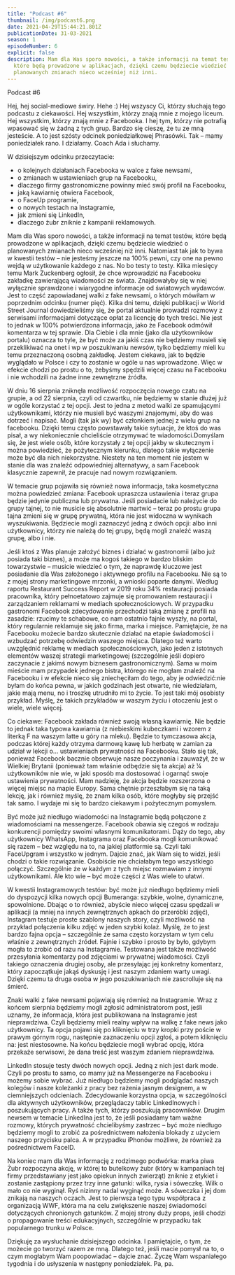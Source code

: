 ```yaml
---
title: "Podcast #6"
thumbnail: /img/podcast6.png
date: 2021-04-29T15:44:21.801Z
publicationDate: 31-03-2021
season: 1
episodeNumber: 6
explicit: false
description: Mam dla Was sporo nowości, a także informacji na temat testów,
  które będą prowadzone w aplikacjach, dzięki czemu będziecie wiedzieć o
  planowanych zmianach nieco wcześniej niż inni.
---
```


Podcast #6

Hej, hej social-mediowe świry. Hehe :) Hej wszyscy Ci, którzy słuchają tego podcastu z ciekawości. Hej wszystkim, którzy znają mnie z mojego liceum. Hej wszystkim, którzy znają mnie z Facebooka. I hej tym, którzy nie potrafią wpasować się w żadną z tych grup. Bardzo się cieszę, że tu ze mną jesteście. A to jest szósty odcinek poniedziałkowej Phrasówki. Tak – mamy poniedziałek rano. I działamy. Coach Ada i słuchamy.

W dzisiejszym odcinku przeczytacie:

- o kolejnych działaniach Facebooka w walce z fake newsami,
- o zmianach w ustawieniach grup na Facebooku,
- dlaczego firmy gastronomiczne powinny mieć swój profil na Facebooku,
- jaką kawiarnię otwiera Facebook,
- o FaceUp programie,
- o nowych testach na Instagramie,
- jak zmieni się LinkedIn,
- dlaczego żubr zniknie z kampanii reklamowych.

Mam dla Was sporo nowości, a także informacji na temat testów, które będą prowadzone w aplikacjach, dzięki czemu będziecie wiedzieć o planowanych zmianach nieco wcześniej niż inni. Natomiast tak jak to bywa w kwestii testów – nie jesteśmy jeszcze na 100% pewni, czy one na pewno wejdą w użytkowanie każdego z nas. No bo testy to testy. Kilka miesięcy temu Mark Zuckenberg ogłosił, że chce wprowadzić na Facebooku zakładkę zawierającą wiadomości ze świata. Znajdowałyby się w niej wyłącznie sprawdzone i wiarygodne informacje od światowych wydawców. Jest to część zapowiadanej walki z fake newsami, o których mówiłam w poprzednim odcinku (numer pięć). Kilka dni temu, dzięki publikacji w World Street Journal dowiedzieliśmy się, że portal aktualnie prowadzi rozmowy z serwisami informacjami dotyczące opłat za licencję do tych treści. Nie jest to jednak w 100% potwierdzona informacja, jako że Facebook odmówił komentarza w tej sprawie. Dla Ciebie i dla mnie (jako dla użytkowników portalu) oznacza to tyle, że być może za jakiś czas nie będziemy musieli się przeklikiwać na onet i wp w poszukiwaniu newsów, tylko będziemy mieli ku temu przeznaczoną osobną zakładkę. Jestem ciekawa, jak to będzie wyglądało w Polsce i czy to zostanie w ogóle u nas wprowadzone. Więc w efekcie chodzi po prostu o to, żebyśmy spędzili więcej czasu na Facebooku i nie wchodzili na żadne inne zewnętrzne źródła.

W dniu 16 sierpnia zniknęła możliwość rozpoczęcia nowego czatu na grupie, a od 22 sierpnia, czyli od czwartku, nie będziemy w stanie dłużej już w ogóle korzystać z tej opcji. Jest to jedna z metod walki ze spamującymi użytkownikami, którzy nie musieli być waszymi znajomymi, aby do was dotrzeć i napisać. Mogli (tak jak wy) być członkiem jednej z wielu grup na facebooku. Dzięki temu często powstawały takie sytuacje, że ktoś do was pisał, a wy niekoniecznie chcieliście otrzymywać te wiadomości.Domyślam się, że jest wiele osób, które korzystały z tej opcji jakby w skutecznym i można powiedzieć, że pożytecznym kierunku, dlatego takie wyłączenie może być dla nich niekorzystne. Niestety na ten moment nie jestem w stanie dla was znaleźć odpowiedniej alternatywy, a sam Facebook klasycznie zapewnił, że pracuje nad nowym rozwiązaniem.

W temacie grup pojawiła się również nowa informacja, taka kosmetyczna można powiedzieć zmiana: Facebook upraszcza ustawienia i teraz grupa będzie jedynie publiczna lub prywatna. Jeśli posiadacie lub należycie do grupy tajnej, to nie musicie się absolutnie martwić – teraz po prostu grupa tajna zmieni się w grupę prywatną, która nie jest widoczna w wynikach wyszukiwania. Będziecie mogli zaznaczyć jedną z dwóch opcji: albo inni użytkownicy, którzy nie należą do tej grupy, będą mogli znaleźć waszą grupę, albo i nie.

Jeśli ktoś z Was planuje założyć biznes i działać w gastronomii (albo już posiada taki biznes), a może ma kogoś takiego w bardzo bliskim towarzystwie – musicie wiedzieć o tym, że naprawdę kluczowe jest posiadanie dla Was założonego i aktywnego profilu na Facebooku. Nie są to z mojej strony marketingowe mrzonki, a wnioski poparte danymi. Według raportu Restaurant Success Report w 2019 roku 34% restauracji posiada pracownika, który pełnoetatowo zajmuje się promowaniem restauracji i zarządzaniem reklamami w mediach społecznościowych. W przypadku gastronomi Facebook zdecydowanie przechodzi taką zmianę z profili na zasadzie: rzucimy te schabowe, co nam ostatnio fajnie wyszły, na portal, który regularnie reklamuje się jako firma, marka i miejsce. Pamiętajcie, że na Facebooku możecie bardzo skutecznie działać na etapie świadomości i wzbudzać potrzebę odwiedzin waszego miejsca. Dlatego też warto uwzględnić reklamę w mediach społecznościowych, jako jeden z istotnych elementów waszej strategii marketingowej (szczególnie jeśli dopiero zaczynacie z jakimś nowym biznesem gastronomicznym). Sama w moim mieście mam przypadek jednego bistra, którego nie mogłam znaleźć na Facebooku i w efekcie nieco się zniechęciłam do tego, aby je odwiedzić:nie byłam do końca pewna, w jakich godzinach jest otwarte, nie wiedziałam, jakie mają menu, no i troszkę utrudniło mi to życie. To jest taki mój osobisty przykład. Myślę, że takich przykładów w waszym życiu i otoczeniu jest o wiele, wiele więcej.

Co ciekawe: Facebook zakłada również swoją własną kawiarnię. Nie będzie to jednak taka typowa kawiarnia (z niebieskimi kubeczkami i wzorem z literką F na waszym latte u góry na mleku). Będzie to tymczasowa akcja, podczas której każdy otrzyma darmową kawę lub herbatę w zamian za udział w lekcji o… ustawieniach prywatności na Facebooku. Stało się tak, ponieważ Facebook bacznie obserwuje nasze poczynania i zauważył, że w Wielkiej Brytanii (ponieważ tam właśnie odbędzie się ta akcja) aż ¼ użytkowników nie wie, w jaki sposób ma dostosować i ogarnąć swoje ustawienia prywatności. Mam nadzieję, że akcja będzie rozszerzona o więcej miejsc na mapie Europy. Sama chętnie przeszłabym się na taką lekcję, jak i również myślę, że znam kilka osób, które mogłyby się przejść tak samo. I wydaje mi się to bardzo ciekawym i pożytecznym pomysłem.

Być może już niedługo wiadomości na Instagramie będą połączone z wiadomościami na messengerze. Facebook obawia się czegoś w rodzaju konkurencji pomiędzy swoimi własnymi komunikatorami. Dąży do tego, aby użytkownicy WhatsApp, Instagrama oraz Facebooka mogli komunikować się razem – bez względu na to, na jakiej platformie są. Czyli taki FaceUpgram i wszystko w jednym. Dajcie znać, jak Wam się to widzi, jeśli chodzi o takie rozwiązanie. Osobiście nie chciałabym tego wszystkiego połączyć. Szczególnie że w każdym z tych miejsc rozmawiam z innymi użytkownikami. Ale kto wie – być może części z Was wiele to ułatwi.

W kwestii Instagramowych testów: być może już niedługo będziemy mieli do dyspozycji kilka nowych opcji Bumeranga: szybkie, wolne, dynamiczne, spowolnione. Dbając o to również, abyście nieco więcej czasu spędzali w aplikacji (a mniej na innych zewnętrznych apkach do przeróbki zdjęć), Instagram testuje proste szablony naszych story, czyli możliwość na przykład połączenia kilku zdjęć w jeden szybki kolaż. Myślę, że to jest bardzo fajna opcja – szczególnie że sama często korzystam w tym celu właśnie z zewnętrznych źródeł. Fajnie i szybko i prosto by było, gdybym mogła to zrobić od razu na Instagramie. Testowana jest także możliwość przesyłania komentarzy pod zdjęciami w prywatnej wiadomości. Czyli takiego oznaczenia drugiej osoby, ale przesyłając jej konkretny komentarz, który zapoczątkuje jakąś dyskusję i jest naszym zdaniem warty uwagi. Dzięki czemu ta druga osoba w jego poszukiwaniach nie zascrolluje się na śmierć.

Znaki walki z fake newsami pojawiają się również na Instagramie. Wraz z końcem sierpnia będziemy mogli zgłosić administratorom post, jeśli uznamy, że informacja, która jest publikowana na Instagramie jest nieprawdziwa. Czyli będziemy mieli realny wpływ na walkę z fake news jako użytkownicy. Ta opcja pojawi się po kliknięciu w trzy kropki przy poście w prawym górnym rogu, następnie zaznaczeniu opcji zgłoś, a potem kliknięciu na: jest niestosowne. Na końcu będziecie mogli wybrać opcję, która przekaże serwisowi, że dana treść jest waszym zdaniem nieprawdziwa.

LinkedIn stosuje testy dwóch nowych opcji. Jedną z nich jest dark mode. Czyli po prostu to samo, co mamy już na Messengerze na Facebooku i możemy sobie wybrać. Już niedługo będziemy mogli podglądać naszych kolegów i nasze koleżanki z pracy bez rażenia jasnym designem, a w ciemniejszych odcieniach. Zdecydowanie korzystna opcja, w szczególności dla aktywnych użytkowników, przeglądaczy tablic LinkedInowych i poszukujących pracy. A także tych, którzy poszukują pracowników. Drugim newsem w temacie LinkedIna jest to, że jeśli posiadamy tam ważne rozmowy, których prywatność chcielibyśmy zastrzec – być może niedługo będziemy mogli to zrobić za pośrednictwem nałożenia blokady z użyciem naszego przycisku palca. A w przypadku iPhonów możliwe, że również za pośrednictwem FaceID.

Na koniec mam dla Was informację z rodzimego podwórka: marka piwa Żubr rozpoczyna akcję, w której to butelkowy żubr (który w kampaniach tej firmy przedstawiany jest jako opiekun innych zwierząt) zniknie z etykiet i zostanie zastąpiony przez trzy inne gatunki: wilka, rysia i sóweczkę. Wilk o mało co nie wyginął. Ryś nizinny nadal wyginąć może. A sóweczka i jej dom znikają na naszych oczach. Jest to pierwsza tego typu współpraca z organizacją WWF, która ma na celu zwiększenie naszej świadomości dotyczących chronionych gatunków. Z mojej strony duży props, jeśli chodzi o propagowanie treści edukacyjnych, szczególnie w przypadku tak popularnego trunku w Polsce.

Dziękuję za wysłuchanie dzisiejszego odcinka. I pamiętajcie, o tym, że możecie go tworzyć razem ze mną. Dlatego też, jeśli macie pomysł na to, o czym mogłabym Wam poopowiadać – dajcie znać. Życzę Wam wspaniałego tygodnia i do usłyszenia w następny poniedziałek. Pa, pa.
